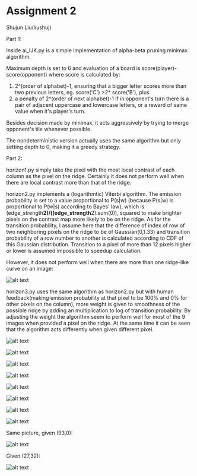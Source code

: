 # Assignment 2
Shujun Liu(liushuj)


Part 1:

Inside ai_IJK.py is a simple implementation of alpha-beta pruning minimax algorithm.

Maximum depth is set to 6 and evaluation of a board is score(player)-score(opponent) where score is calculated by:
1. 2^(order of alphabet)-1, ensuring that a bigger letter scores more than two previous letters, eg. score('C') >2* score('B'), plus
2. a penalty of 2^(order of next alphabet)-1 if in opponent's turn there is a pair of adjacent uppercase and lowercase letters, 
or a reward of same value when it's player's turn.

Besides decision made by minimax, it acts aggressively by trying to merge opponent's tile whenever possible. 

The nondeterministic version actually uses the same algorithm but only setting depth to 0, making it a greedy strategy.

Part 2:

horizon1.py simply take the pixel with the most local contrast of each column as the pixel on the ridge.
Certainly it does not perform well when there are local contrast more than that of the ridge.

horizon2.py implements a (logarithmtic) Viterbi algorithm.
The emission probability is set to a value proportional to P(s|w) (because P(s|w) is proportional to P(w|s) according to Bayes' law), 
which is (edge_strength**2)/((edge_strength**2).sum(0)), squared to make brighter pixels on the contrast map more likely to be on the ridge.
As for the transition probability, I assume here that the difference of index of row of two neighboring pixels on the ridge to be of Gaussian(0,1.33) and transition probability of a row number to another is calculated according to CDF of this Gaussian distribution. Transition to a pixel of more than 12 pixels higher or lower is assumed impossible to speedup calculation.

However, it does not perform well when there are more than one ridge-like curve on an image:

![alt text](https://github.iu.edu/cs-b551-fa2019/liushuj-a2/blob/master/part2/output.jpg?raw=true)

horizon3.py uses the same algorithm as horizon2.py but with human feedback(making emission probability at that pixel to be 100% and 0% for other pixels on the column), more weight is given to smoothness of the possible ridge by adding an multiplication to log of transition probability.
By adjusting the weight the algorithm seem to perform well for most of the 9 images when provided a pixel on the ridge. At the same time it can be seen that the algorithm acts differently when given different pixel.

![alt text](https://github.iu.edu/cs-b551-fa2019/liushuj-a2/blob/master/part2/output1.jpg?raw=true)

![alt text](https://github.iu.edu/cs-b551-fa2019/liushuj-a2/blob/master/part2/output2.jpg?raw=true)

![alt text](https://github.iu.edu/cs-b551-fa2019/liushuj-a2/blob/master/part2/output4.jpg?raw=true)

![alt text](https://github.iu.edu/cs-b551-fa2019/liushuj-a2/blob/master/part2/output5.jpg?raw=true)

![alt text](https://github.iu.edu/cs-b551-fa2019/liushuj-a2/blob/master/part2/output6.jpg?raw=true)

![alt text](https://github.iu.edu/cs-b551-fa2019/liushuj-a2/blob/master/part2/output7.jpg?raw=true)

![alt text](https://github.iu.edu/cs-b551-fa2019/liushuj-a2/blob/master/part2/output8.jpg?raw=true)

![alt text](https://github.iu.edu/cs-b551-fa2019/liushuj-a2/blob/master/part2/output9.jpg?raw=true)

Same picture, given (93,0):

![alt text](https://github.iu.edu/cs-b551-fa2019/liushuj-a2/blob/master/part2/output3.jpg?raw=true)

Given (27,32):

![alt text](https://github.iu.edu/cs-b551-fa2019/liushuj-a2/blob/master/part2/output3_1.jpg?raw=true)
